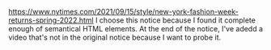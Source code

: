 https://www.nytimes.com/2021/09/15/style/new-york-fashion-week-returns-spring-2022.html
I choose this notice because I found it complete enough of semantical HTML elements.
At the end of the notice, I've adedd a video that's not in the original notice because I want to probe it.